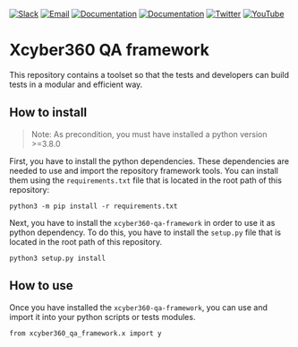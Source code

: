 [![Slack](https://img.shields.io/badge/slack-join-blue.svg)](https://xcyber360.com/community/join-us-on-slack/)
[![Email](https://img.shields.io/badge/email-join-blue.svg)](https://groups.google.com/forum/#!forum/xcyber360)
[![Documentation](https://img.shields.io/badge/docs-view-green.svg)](https://documentation.xcyber360.com)
[![Documentation](https://img.shields.io/badge/web-view-green.svg)](https://xcyber360.com)
[![Twitter](https://img.shields.io/twitter/follow/xcyber360?style=social)](https://twitter.com/xcyber360)
[![YouTube](https://img.shields.io/youtube/views/peTSzcAueEc?style=social)](https://www.youtube.com/watch?v=peTSzcAueEc)


# Xcyber360 QA framework

This repository contains a toolset so that the tests and developers can build tests in a modular and efficient way.

## How to install

>Note: As precondition, you must have installed a python version >=3.8.0

First, you have to install the python dependencies. These dependencies are needed to use and import the repository framework tools. You can install them using the `requirements.txt` file that is located in the root path of this repository:

```
python3 -m pip install -r requirements.txt
```

Next, you have to install the `xcyber360-qa-framework` in order to use it as python dependency. To do this, you have to install the `setup.py` file that is located in the root path of this repository.

```
python3 setup.py install
```

## How to use

Once you have installed the `xcyber360-qa-framework`, you can use and import it into your python scripts or tests modules.

```
from xcyber360_qa_framework.x import y
```

